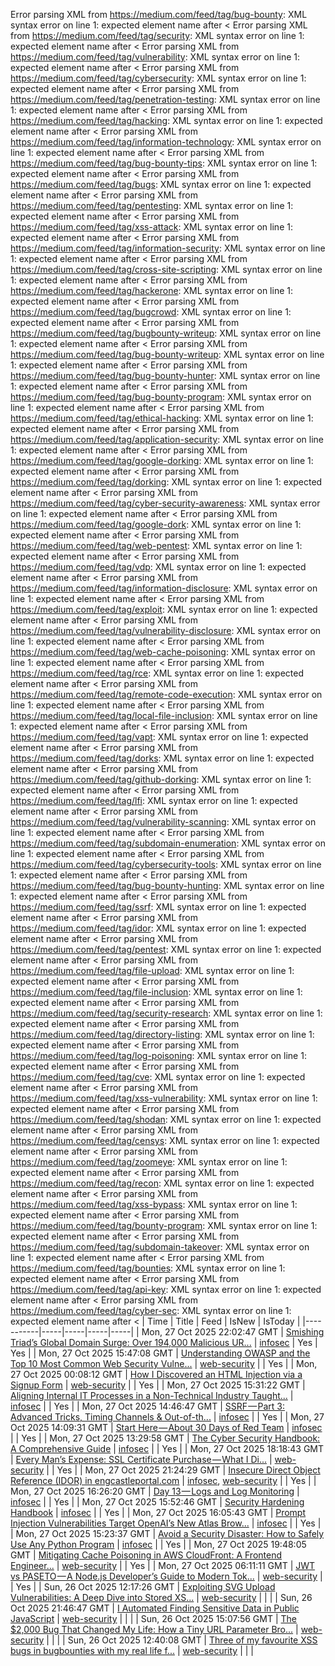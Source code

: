 Error parsing XML from https://medium.com/feed/tag/bug-bounty: XML syntax error on line 1: expected element name after <
Error parsing XML from https://medium.com/feed/tag/security: XML syntax error on line 1: expected element name after <
Error parsing XML from https://medium.com/feed/tag/vulnerability: XML syntax error on line 1: expected element name after <
Error parsing XML from https://medium.com/feed/tag/cybersecurity: XML syntax error on line 1: expected element name after <
Error parsing XML from https://medium.com/feed/tag/penetration-testing: XML syntax error on line 1: expected element name after <
Error parsing XML from https://medium.com/feed/tag/hacking: XML syntax error on line 1: expected element name after <
Error parsing XML from https://medium.com/feed/tag/information-technology: XML syntax error on line 1: expected element name after <
Error parsing XML from https://medium.com/feed/tag/bug-bounty-tips: XML syntax error on line 1: expected element name after <
Error parsing XML from https://medium.com/feed/tag/bugs: XML syntax error on line 1: expected element name after <
Error parsing XML from https://medium.com/feed/tag/pentesting: XML syntax error on line 1: expected element name after <
Error parsing XML from https://medium.com/feed/tag/xss-attack: XML syntax error on line 1: expected element name after <
Error parsing XML from https://medium.com/feed/tag/information-security: XML syntax error on line 1: expected element name after <
Error parsing XML from https://medium.com/feed/tag/cross-site-scripting: XML syntax error on line 1: expected element name after <
Error parsing XML from https://medium.com/feed/tag/hackerone: XML syntax error on line 1: expected element name after <
Error parsing XML from https://medium.com/feed/tag/bugcrowd: XML syntax error on line 1: expected element name after <
Error parsing XML from https://medium.com/feed/tag/bugbounty-writeup: XML syntax error on line 1: expected element name after <
Error parsing XML from https://medium.com/feed/tag/bug-bounty-writeup: XML syntax error on line 1: expected element name after <
Error parsing XML from https://medium.com/feed/tag/bug-bounty-hunter: XML syntax error on line 1: expected element name after <
Error parsing XML from https://medium.com/feed/tag/bug-bounty-program: XML syntax error on line 1: expected element name after <
Error parsing XML from https://medium.com/feed/tag/ethical-hacking: XML syntax error on line 1: expected element name after <
Error parsing XML from https://medium.com/feed/tag/application-security: XML syntax error on line 1: expected element name after <
Error parsing XML from https://medium.com/feed/tag/google-dorking: XML syntax error on line 1: expected element name after <
Error parsing XML from https://medium.com/feed/tag/dorking: XML syntax error on line 1: expected element name after <
Error parsing XML from https://medium.com/feed/tag/cyber-security-awareness: XML syntax error on line 1: expected element name after <
Error parsing XML from https://medium.com/feed/tag/google-dork: XML syntax error on line 1: expected element name after <
Error parsing XML from https://medium.com/feed/tag/web-pentest: XML syntax error on line 1: expected element name after <
Error parsing XML from https://medium.com/feed/tag/vdp: XML syntax error on line 1: expected element name after <
Error parsing XML from https://medium.com/feed/tag/information-disclosure: XML syntax error on line 1: expected element name after <
Error parsing XML from https://medium.com/feed/tag/exploit: XML syntax error on line 1: expected element name after <
Error parsing XML from https://medium.com/feed/tag/vulnerability-disclosure: XML syntax error on line 1: expected element name after <
Error parsing XML from https://medium.com/feed/tag/web-cache-poisoning: XML syntax error on line 1: expected element name after <
Error parsing XML from https://medium.com/feed/tag/rce: XML syntax error on line 1: expected element name after <
Error parsing XML from https://medium.com/feed/tag/remote-code-execution: XML syntax error on line 1: expected element name after <
Error parsing XML from https://medium.com/feed/tag/local-file-inclusion: XML syntax error on line 1: expected element name after <
Error parsing XML from https://medium.com/feed/tag/vapt: XML syntax error on line 1: expected element name after <
Error parsing XML from https://medium.com/feed/tag/dorks: XML syntax error on line 1: expected element name after <
Error parsing XML from https://medium.com/feed/tag/github-dorking: XML syntax error on line 1: expected element name after <
Error parsing XML from https://medium.com/feed/tag/lfi: XML syntax error on line 1: expected element name after <
Error parsing XML from https://medium.com/feed/tag/vulnerability-scanning: XML syntax error on line 1: expected element name after <
Error parsing XML from https://medium.com/feed/tag/subdomain-enumeration: XML syntax error on line 1: expected element name after <
Error parsing XML from https://medium.com/feed/tag/cybersecurity-tools: XML syntax error on line 1: expected element name after <
Error parsing XML from https://medium.com/feed/tag/bug-bounty-hunting: XML syntax error on line 1: expected element name after <
Error parsing XML from https://medium.com/feed/tag/ssrf: XML syntax error on line 1: expected element name after <
Error parsing XML from https://medium.com/feed/tag/idor: XML syntax error on line 1: expected element name after <
Error parsing XML from https://medium.com/feed/tag/pentest: XML syntax error on line 1: expected element name after <
Error parsing XML from https://medium.com/feed/tag/file-upload: XML syntax error on line 1: expected element name after <
Error parsing XML from https://medium.com/feed/tag/file-inclusion: XML syntax error on line 1: expected element name after <
Error parsing XML from https://medium.com/feed/tag/security-research: XML syntax error on line 1: expected element name after <
Error parsing XML from https://medium.com/feed/tag/directory-listing: XML syntax error on line 1: expected element name after <
Error parsing XML from https://medium.com/feed/tag/log-poisoning: XML syntax error on line 1: expected element name after <
Error parsing XML from https://medium.com/feed/tag/cve: XML syntax error on line 1: expected element name after <
Error parsing XML from https://medium.com/feed/tag/xss-vulnerability: XML syntax error on line 1: expected element name after <
Error parsing XML from https://medium.com/feed/tag/shodan: XML syntax error on line 1: expected element name after <
Error parsing XML from https://medium.com/feed/tag/censys: XML syntax error on line 1: expected element name after <
Error parsing XML from https://medium.com/feed/tag/zoomeye: XML syntax error on line 1: expected element name after <
Error parsing XML from https://medium.com/feed/tag/recon: XML syntax error on line 1: expected element name after <
Error parsing XML from https://medium.com/feed/tag/xss-bypass: XML syntax error on line 1: expected element name after <
Error parsing XML from https://medium.com/feed/tag/bounty-program: XML syntax error on line 1: expected element name after <
Error parsing XML from https://medium.com/feed/tag/subdomain-takeover: XML syntax error on line 1: expected element name after <
Error parsing XML from https://medium.com/feed/tag/bounties: XML syntax error on line 1: expected element name after <
Error parsing XML from https://medium.com/feed/tag/api-key: XML syntax error on line 1: expected element name after <
Error parsing XML from https://medium.com/feed/tag/cyber-sec: XML syntax error on line 1: expected element name after <
| Time | Title | Feed | IsNew | IsToday |
|-----------|-----|-----|-----|-----|
| Mon, 27 Oct 2025 22:02:47 GMT | [Smishing Triad’s Global Domain Surge: Over 194,000 Malicious UR...](https://freedium.cfd/https://medium.com/p/4eaf00794122) | [infosec](https://medium.com/feed/tag/infosec) | Yes | Yes |
| Mon, 27 Oct 2025 15:47:08 GMT | [Understanding OWASP and the Top 10 Most Common Web Security Vulne...](https://freedium.cfd/https://medium.com/p/ea9f79096336) | [web-security](https://medium.com/feed/tag/web-security) |  | Yes |
| Mon, 27 Oct 2025 00:08:12 GMT | [How I Discovered an HTML Injection via a Signup Form](https://freedium.cfd/https://medium.com/p/4aa29b7da2a0) | [web-security](https://medium.com/feed/tag/web-security) |  | Yes |
| Mon, 27 Oct 2025 15:31:22 GMT | [Aligning Internal IT Processes in a Non-Technical Industry Taught...](https://freedium.cfd/https://medium.com/p/5c16d5cccd15) | [infosec](https://medium.com/feed/tag/infosec) |  | Yes |
| Mon, 27 Oct 2025 14:46:47 GMT | [SSRF — Part 3: Advanced Tricks, Timing Channels & Out-of-th...](https://freedium.cfd/https://medium.com/p/693c07c97015) | [infosec](https://medium.com/feed/tag/infosec) |  | Yes |
| Mon, 27 Oct 2025 14:09:31 GMT | [ Start Here — About 30 Days of Red Team](https://freedium.cfd/https://medium.com/p/50d0a3214e9f) | [infosec](https://medium.com/feed/tag/infosec) |  | Yes |
| Mon, 27 Oct 2025 13:29:58 GMT | [The Cyber Security Handbook: A Comprehensive Guide](https://freedium.cfd/https://medium.com/p/38b1780843e6) | [infosec](https://medium.com/feed/tag/infosec) |  | Yes |
| Mon, 27 Oct 2025 18:18:43 GMT | [Every Man’s Expense: SSL Certificate Purchase — What I Di...](https://freedium.cfd/https://medium.com/p/dfc274ff9eff) | [web-security](https://medium.com/feed/tag/web-security) |  | Yes |
| Mon, 27 Oct 2025 21:24:29 GMT | [Insecure Direct Object Reference (IDOR) in engcastleportal.com](https://freedium.cfd/https://medium.com/p/a2ac44d62f00) | [infosec](https://medium.com/feed/tag/infosec), [web-security](https://medium.com/feed/tag/web-security) |  | Yes |
| Mon, 27 Oct 2025 16:26:20 GMT | [Day 13 — Logs and Log Monitoring](https://freedium.cfd/https://medium.com/p/b84ba8f3c38e) | [infosec](https://medium.com/feed/tag/infosec) |  | Yes |
| Mon, 27 Oct 2025 15:52:46 GMT | [Security Hardening Handbook](https://freedium.cfd/https://medium.com/p/6c5bb9655441) | [infosec](https://medium.com/feed/tag/infosec) |  | Yes |
| Mon, 27 Oct 2025 16:05:43 GMT | [Prompt Injection Vulnerabilities Target OpenAI’s New Atlas Brow...](https://freedium.cfd/https://medium.com/p/073a608abfb8) | [infosec](https://medium.com/feed/tag/infosec) |  | Yes |
| Mon, 27 Oct 2025 15:23:37 GMT | [Avoid a Security Disaster: How to Safely Use Any Python Program](https://freedium.cfd/https://medium.com/p/bbe3720d54a4) | [infosec](https://medium.com/feed/tag/infosec) |  | Yes |
| Mon, 27 Oct 2025 19:48:05 GMT | [Mitigating Cache Poisoning in AWS CloudFront: A Frontend Engineer...](https://freedium.cfd/https://medium.com/p/9a5f72d4bb9b) | [web-security](https://medium.com/feed/tag/web-security) |  | Yes |
| Mon, 27 Oct 2025 06:11:11 GMT | [JWT vs PASETO — A Node.js Developer’s Guide to Modern Tok...](https://freedium.cfd/https://medium.com/p/d83ddd7bc691) | [web-security](https://medium.com/feed/tag/web-security) |  | Yes |
| Sun, 26 Oct 2025 12:17:26 GMT | [Exploiting SVG Upload Vulnerabilities: A Deep Dive into Stored XS...](https://freedium.cfd/https://medium.com/p/430e9bb1cee1) | [web-security](https://medium.com/feed/tag/web-security) |  |  |
| Sun, 26 Oct 2025 21:46:47 GMT | [I Automated Finding Sensitive Data in Public JavaScript](https://freedium.cfd/https://medium.com/p/e51c7427a111) | [web-security](https://medium.com/feed/tag/web-security) |  |  |
| Sun, 26 Oct 2025 15:07:56 GMT | [The $2,000 Bug That Changed My Life: How a Tiny URL Parameter Bro...](https://freedium.cfd/https://medium.com/p/7275c3d1204b) | [web-security](https://medium.com/feed/tag/web-security) |  |  |
| Sun, 26 Oct 2025 12:40:08 GMT | [Three of my favourite XSS bugs in bugbounties with my real life f...](https://freedium.cfd/https://medium.com/p/04960c2cecf5) | [web-security](https://medium.com/feed/tag/web-security) |  |  |

